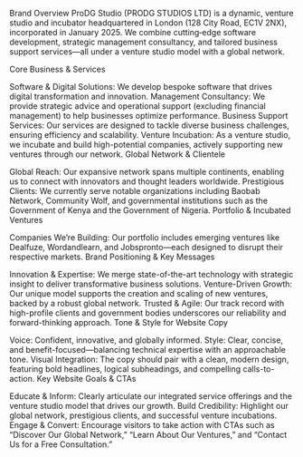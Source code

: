 Brand Overview
ProDG Studio (PRODG STUDIOS LTD) is a dynamic, venture studio and incubator headquartered in London (128 City Road, EC1V 2NX), incorporated in January 2025. We combine cutting‐edge software development, strategic management consultancy, and tailored business support services—all under a venture studio model with a global network.

Core Business & Services

Software & Digital Solutions: We develop bespoke software that drives digital transformation and innovation.
Management Consultancy: We provide strategic advice and operational support (excluding financial management) to help businesses optimize performance.
Business Support Services: Our services are designed to tackle diverse business challenges, ensuring efficiency and scalability.
Venture Incubation: As a venture studio, we incubate and build high-potential companies, actively supporting new ventures through our network.
Global Network & Clientele

Global Reach: Our expansive network spans multiple continents, enabling us to connect with innovators and thought leaders worldwide.
Prestigious Clients: We currently serve notable organizations including Baobab Network, Community Wolf, and governmental institutions such as the Government of Kenya and the Government of Nigeria.
Portfolio & Incubated Ventures

Companies We’re Building: Our portfolio includes emerging ventures like Dealfuze, Wordandlearn, and Jobspronto—each designed to disrupt their respective markets.
Brand Positioning & Key Messages

Innovation & Expertise: We merge state-of-the-art technology with strategic insight to deliver transformative business solutions.
Venture-Driven Growth: Our unique model supports the creation and scaling of new ventures, backed by a robust global network.
Trusted & Agile: Our track record with high-profile clients and government bodies underscores our reliability and forward-thinking approach.
Tone & Style for Website Copy

Voice: Confident, innovative, and globally informed.
Style: Clear, concise, and benefit-focused—balancing technical expertise with an approachable tone.
Visual Integration: The copy should pair with a clean, modern design, featuring bold headlines, logical subheadings, and compelling calls-to-action.
Key Website Goals & CTAs

Educate & Inform: Clearly articulate our integrated service offerings and the venture studio model that drives our growth.
Build Credibility: Highlight our global network, prestigious clients, and successful venture incubations.
Engage & Convert: Encourage visitors to take action with CTAs such as “Discover Our Global Network,” “Learn About Our Ventures,” and “Contact Us for a Free Consultation.”
